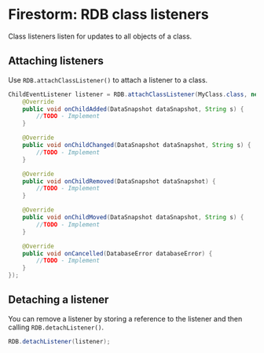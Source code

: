 # Firestorm: RDB class listeners

Class listeners listen for updates to all objects of a class.

## Attaching listeners

Use `RDB.attachClassListener()` to attach a listener to a class.

```java
ChildEventListener listener = RDB.attachClassListener(MyClass.class, new ChildEventListener() {
    @Override
    public void onChildAdded(DataSnapshot dataSnapshot, String s) {
        //TODO - Implement
    }

    @Override
    public void onChildChanged(DataSnapshot dataSnapshot, String s) {
        //TODO - Implement
    }

    @Override
    public void onChildRemoved(DataSnapshot dataSnapshot) {
        //TODO - Implement
    }

    @Override
    public void onChildMoved(DataSnapshot dataSnapshot, String s) {
        //TODO - Implement
    }

    @Override
    public void onCancelled(DatabaseError databaseError) {
        //TODO - Implement
    }
});
```

## Detaching a listener

You can remove a listener by storing a reference to the listener and then calling `RDB.detachListener()`.

```java
RDB.detachListener(listener);
```